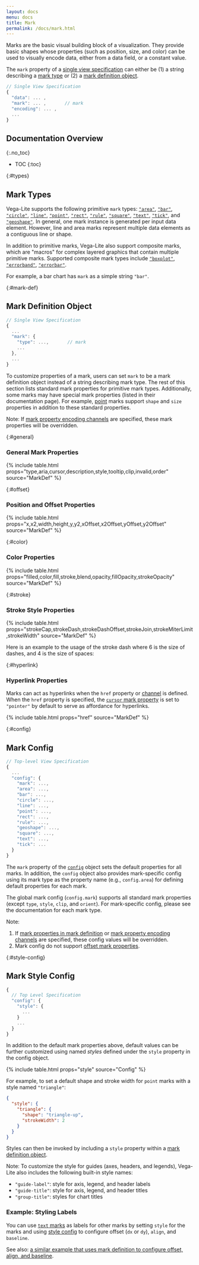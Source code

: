 ```yaml
---
layout: docs
menu: docs
title: Mark
permalink: /docs/mark.html
---
```


Marks are the basic visual building block of a visualization. They provide basic shapes whose properties (such as position, size, and color) can be used to visually encode data, either from a data field, or a constant value.

The `mark` property of a [single view specification](spec.html#single) can either be (1) a string describing a [mark type](#types) or (2) a [mark definition object](#mark-def).

<!-- why mark-based approach over chart typology + but we support variety of chart types -->

```js
// Single View Specification
{
  "data": ... ,
  "mark": ... ,       // mark
  "encoding": ... ,
  ...
}
```

<!--prettier-ignore-start-->
## Documentation Overview
{:.no_toc}

- TOC
{:toc}

<!--prettier-ignore-end-->

{:#types}

## Mark Types

Vega-Lite supports the following primitive `mark` types: [`"area"`](area.html), [`"bar"`](bar.html), [`"circle"`](circle.html), [`"line"`](line.html), [`"point"`](point.html), [`"rect"`](rect.html), [`"rule"`](rule.html), [`"square"`](square.html), [`"text"`](text.html), [`"tick"`](tick.html), and [`"geoshape"`](geoshape.html). In general, one mark instance is generated per input data element. However, line and area marks represent multiple data elements as a contiguous line or shape.

In addition to primitive marks, Vega-Lite also support composite marks, which are "macros" for complex layered graphics that contain multiple primitive marks. Supported composite mark types include [`"boxplot"`](boxplot.html), [`"errorband"`](errorband.html), [`"errorbar"`](errorbar.html).

For example, a bar chart has `mark` as a simple string `"bar"`.

<span class="vl-example" data-name="bar"></span>

{:#mark-def}

## Mark Definition Object

```js
// Single View Specification
{
  ...
  "mark": {
    "type": ...,       // mark
    ...
  },
  ...
}
```

To customize properties of a mark, users can set `mark` to be a mark definition object instead of a string describing mark type. The rest of this section lists standard mark properties for primitive mark types. Additionally, some marks may have special mark properties (listed in their documentation page). For example, [point](point.html#properties) marks support `shape` and `size` properties in addition to these standard properties.

Note: If [mark property encoding channels](encoding.html#mark-prop) are specified, these mark properties will be overridden.

{:#general}

### General Mark Properties

{% include table.html props="type,aria,cursor,description,style,tooltip,clip,invalid,order" source="MarkDef" %}

{:#offset}

### Position and Offset Properties

{% include table.html props="x,x2,width,height,y,y2,xOffset,x2Offset,yOffset,y2Offset" source="MarkDef" %}

{:#color}

### Color Properties

{% include table.html props="filled,color,fill,stroke,blend,opacity,fillOpacity,strokeOpacity" source="MarkDef" %}

{:#stroke}

### Stroke Style Properties

{% include table.html props="strokeCap,strokeDash,strokeDashOffset,strokeJoin,strokeMiterLimit,strokeWidth" source="MarkDef" %}

Here is an example to the usage of the stroke dash where 6 is the size of dashes, and 4 is the size of spaces:

<div class="vl-example" data-name="layer_line_errorband_2d_horizontal_borders_strokedash"></div>

{:#hyperlink}

### Hyperlink Properties

Marks can act as hyperlinks when the `href` property or [channel](encoding.html#href) is defined. When the `href` property is specified, the [`cursor` mark property](mark.html#hyperlink) is set to `"pointer"` by default to serve as affordance for hyperlinks.

{% include table.html props="href" source="MarkDef" %}

<span class="vl-example" data-name="point_href"></span>

{:#config}

## Mark Config

```js
// Top-level View Specification
{
  ...
  "config": {
    "mark": ...,
    "area": ...,
    "bar": ...,
    "circle": ...,
    "line": ...,
    "point": ...,
    "rect": ...,
    "rule": ...,
    "geoshape": ...,
    "square": ...,
    "text": ...,
    "tick": ...
  }
}
```

The `mark` property of the [`config`](config.html) object sets the default properties for all marks. In addition, the `config` object also provides mark-specific config using its mark type as the property name (e.g., `config.area`) for defining default properties for each mark.

The global mark config (`config.mark`) supports all standard mark properties (except `type`, `style`, `clip`, and `orient`). For mark-specific config, please see the documentation for each mark type.

Note:

1. If [mark properties in mark definition](#mark-def) or [mark property encoding channels](encoding.html#mark-prop) are specified, these config values will be overridden.
2. Mark config do not support [offset mark properties](#offset).

{:#style-config}

## Mark Style Config

```js
{
  // Top Level Specification
  "config": {
    "style": {
      ...
    }
    ...
  }
}
```

In addition to the default mark properties above, default values can be further customized using named _styles_ defined under the `style` property in the config object.

{% include table.html props="style" source="Config" %}

For example, to set a default shape and stroke width for `point` marks with a style named `"triangle"`:

```json
{
  "style": {
    "triangle": {
      "shape": "triangle-up",
      "strokeWidth": 2
    }
  }
}
```

Styles can then be invoked by including a `style` property within a [mark definition object](#mark-def).

Note: To customize the style for guides (axes, headers, and legends), Vega-Lite also includes the following built-in style names:

- `"guide-label"`: style for axis, legend, and header labels
- `"guide-title"`: style for axis, legend, and header titles
- `"group-title"`: styles for chart titles

### Example: Styling Labels

You can use [`text` marks](text.html) as labels for other marks by setting `style` for the marks and using [style config](mark.html#style-config) to configure offset (`dx` or `dy`), `align`, and `baseline`.

<span class="vl-example" data-name="layer_bar_labels_style"></span>

See also: [a similar example that uses mark definition to configure offset, align, and baseline](text.html#labels).
